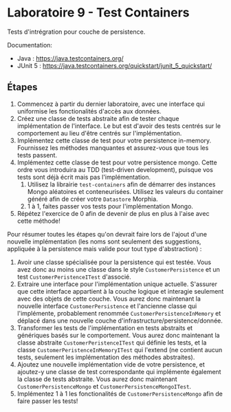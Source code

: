 # Laboratoire 9 - Test Containers

Tests d'intrégration pour couche de persistence.

Documentation: 
- Java : <https://java.testcontainers.org/>
- JUnit 5 : <https://java.testcontainers.org/quickstart/junit_5_quickstart/>

## Étapes

1. Commencez à partir du dernier laboratoire, avec une interface qui uniformise les fonctionalités d'accès aux données.
2. Créez une classe de tests abstraite afin de tester chaque implémentation de l'interface. Le but est d'avoir des tests centrés sur le comportement au lieu d'être centrés sur l'implémentation.
3. Implémentez cette classe de test pour votre persistence in-memory. Fournissez les méthodes manquantes et assurez-vous que tous les tests passent.
4. Implémentez cette classe de test pour votre persistence mongo. Cette ordre vous introduira au TDD (test-driven development), puisque vos tests sont déjà écrit mais pas l'implémentation.
   1. Utilisez la librairie `test-containers` afin de démarrer des instances Mongo aléatoires et conteneurisées. Utilisez les valeurs du container généré afin de créer votre `Datastore` Morphia.
   2. 1 à 1, faites passer vos tests pour l'implémentation Mongo.
5. Répétez l'exercice de 0 afin de devenir de plus en plus à l'aise avec cette méthode!

Pour résumer toutes les étapes qu'on devrait faire lors de l'ajout d'une nouvelle implémentation (les noms sont seulement des suggestions, appliquée à la persistence mais valide pour tout type d'abstraction) :

1. Avoir une classe spécialisée pour la persistence qui est testée. Vous avez donc au moins une classe dans le style `CustomerPersistence` et un test `CustomerPeristenceITest` d'associé.
2. Extraire une interface pour l'implémentation unique actuelle. S'assurer que cette interface appartient à la couche logique et interagie seulement avec des objets de cette couche. Vous aurez donc maintenant la nouvelle interface `CustomerPersistence` et l'ancienne classe qui l'implémente, probablement renommée `CustomerPersistenceInMemory` et déplacé dans une nouvelle couche d'infrastructure/persistence/donnée.
3. Transformer les tests de l'implémentation en tests abstraits et génériques basés sur le comportement. Vous aurez donc maintenant la classe abstraite `CustomerPeristenceITest` qui définie les tests, et la classe `CustomerPeristenceInMemoryITest` qui l'extend (ne contient aucun tests, seulement les implémentation des méthodes abstraites).
4. Ajoutez une nouvelle implémentation vide de votre persistence, et ajoutez-y une classe de test correspondante qui implémente également la classe de tests abstraite. Vous aurez donc maintenant `CustomerPersistenceMongo` et `CustomerPersistenceMongoITest`.
5. Implémentez 1 à 1 les fonctionalités de `CustomerPersistenceMongo` afin de faire passer les tests!
